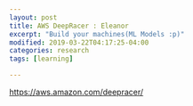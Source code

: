 ```yaml
---
layout: post
title: AWS DeepRacer : Eleanor
excerpt: "Build your machines(ML Models :p)"
modified: 2019-03-22T04:17:25-04:00
categories: research
tags: [learning]

---
```

https://aws.amazon.com/deepracer/

